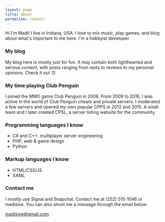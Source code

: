 ```yaml
---
layout: page
title: About
permalink: /about/
---
```


Hi I'm Madi! I live in Indiana, USA. I love to mix music, play games, and blog about what's important to me here. I'm a hobbyist developer.

### My blog
My blog here is mostly just for fun. It may contain both lighthearted and serious content, with posts ranging from rants to reviews to my personal opinions. Check it out :D

### My time playing Club Penguin
I joined the MMO game Club Penguin in 2006. From 2009 to 2016, I was active in the world of Club Penguin cheats and private servers. I moderated a few servers and opened my own popular CPPS in 2012 and 2015. A small team and I later created CPSL, a server listing website for the community.

### Programming languages I know
- C# and C++, multiplayer server engineering
- PHP, web & game design
- Python

### Markup languages I know
- HTML/CSS/JS
- XAML

### Contact me
I mostly use Signal and Snapchat. Contact me at (252) 515-1046 or madisive. You can also shoot me a message through the email below.

[madisive@gmail.com](mailto:madisive@gmail.com)
